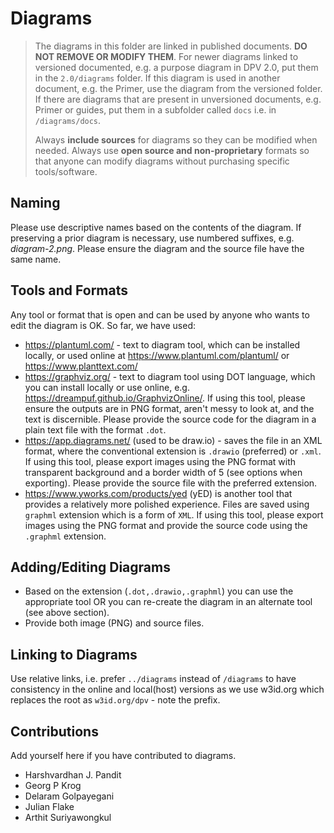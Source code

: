 # Diagrams

> The diagrams in this folder are linked in published documents. **DO NOT REMOVE OR MODIFY THEM**. For newer diagrams linked to versioned documented, e.g. a purpose diagram in DPV 2.0, put them in the `2.0/diagrams` folder. If this diagram is used in another document, e.g. the Primer, use the diagram from the versioned folder. If there are diagrams that are present in unversioned documents, e.g. Primer or guides, put them in a subfolder called `docs` i.e. in `/diagrams/docs`.
>
> Always **include sources** for diagrams so they can be modified when needed. Always use **open source and non-proprietary** formats so that anyone can modify diagrams without purchasing specific tools/software.

## Naming

Please use descriptive names based on the contents of the diagram. If preserving
a prior diagram is necessary, use numbered suffixes, e.g. _diagram-2.png_. Please
ensure the diagram and the source file have the same name.

## Tools and Formats

Any tool or format that is open and can be used by anyone who wants to edit
the diagram is OK. So far, we have used:

- https://plantuml.com/ - text to diagram tool, which can be installed locally, or used online at https://www.plantuml.com/plantuml/ or https://www.planttext.com/
- https://graphviz.org/ - text to diagram tool using DOT language, which you
can install locally or use online, e.g. https://dreampuf.github.io/GraphvizOnline/.
If using this tool, please ensure the outputs are in PNG format, aren't messy
to look at, and the text is discernible. Please provide the source code for the
diagram in a plain text file with the format `.dot`.
- https://app.diagrams.net/ (used to be draw.io) - saves the file in an XML format,
where the conventional extension is `.drawio` (preferred) or `.xml`. If using
this tool, please export images using the PNG format with transparent background
and a border width of 5 (see options when exporting). Please provide the source
file with the preferred extension.
- https://www.yworks.com/products/yed (yED) is another tool that provides a
relatively more polished experience. Files are saved using `graphml` extension
which is a form of `XML`. If using this tool, please export images using the PNG
format and provide the source code using the `.graphml` extension.

## Adding/Editing Diagrams

- Based on the extension (`.dot,.drawio,.graphml`) you can use the appropriate
tool OR you can re-create the diagram in an alternate tool (see above section).
- Provide both image (PNG) and source files.

## Linking to Diagrams

Use relative links, i.e. prefer `../diagrams` instead of `/diagrams` to have
consistency in the online and local(host) versions as we use w3id.org which
replaces the root as `w3id.org/dpv` - note the prefix.

## Contributions

Add yourself here if you have contributed to diagrams.

- Harshvardhan J. Pandit
- Georg P Krog
- Delaram Golpayegani
- Julian Flake
- Arthit Suriyawongkul
